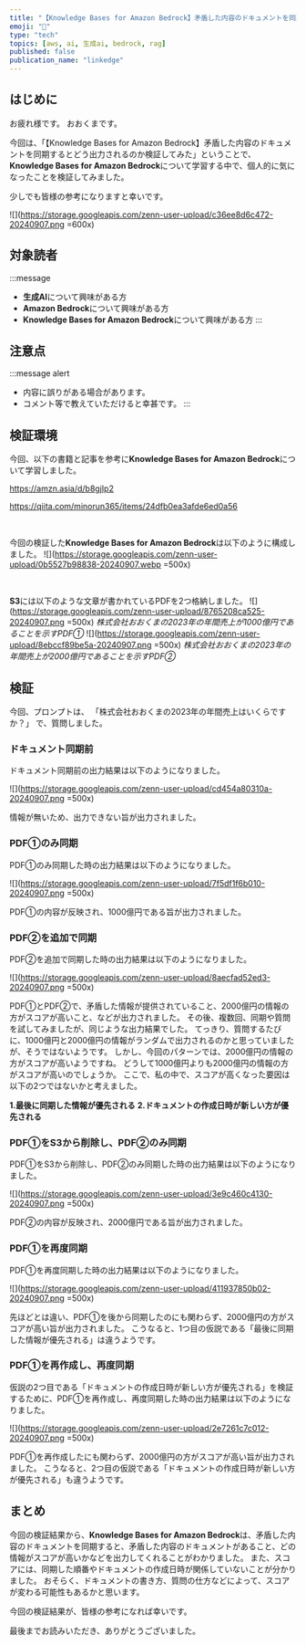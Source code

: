 ```yaml
---
title: "【Knowledge Bases for Amazon Bedrock】矛盾した内容のドキュメントを同期するとどう出力されるのか検証してみた"
emoji: "🧠"
type: "tech"
topics: [aws, ai, 生成ai, bedrock, rag]
published: false
publication_name: "linkedge"
---
```


## はじめに
お疲れ様です。
おおくまです。

今回は、「【Knowledge Bases for Amazon Bedrock】矛盾した内容のドキュメントを同期するとどう出力されるのか検証してみた」ということで、**Knowledge Bases for Amazon Bedrock**について学習する中で、個人的に気になったことを検証してみました。

少しでも皆様の参考になりますと幸いです。

![](https://storage.googleapis.com/zenn-user-upload/c36ee8d6c472-20240907.png =600x)

## 対象読者
:::message
- **生成AI**について興味がある方
- **Amazon Bedrock**について興味がある方
- **Knowledge Bases for Amazon Bedrock**について興味がある方
:::

## 注意点
:::message alert
- 内容に誤りがある場合があります。
- コメント等で教えていただけると幸甚です。
:::

## 検証環境
今回、以下の書籍と記事を参考に**Knowledge Bases for Amazon Bedrock**について学習しました。

https://amzn.asia/d/b8gjIp2

https://qiita.com/minorun365/items/24dfb0ea3afde6ed0a56

<br>

今回の検証した**Knowledge Bases for Amazon Bedrock**は以下のように構成しました。
![](https://storage.googleapis.com/zenn-user-upload/0b5527b98838-20240907.webp =500x)

<br>

**S3**には以下のような文章が書かれているPDFを2つ格納しました。
![](https://storage.googleapis.com/zenn-user-upload/8765208ca525-20240907.png =500x)
*株式会社おおくまの2023年の年間売上が1000億円であることを示すPDF①*
![](https://storage.googleapis.com/zenn-user-upload/8ebccf89be5a-20240907.png =500x)
*株式会社おおくまの2023年の年間売上が2000億円であることを示すPDF②*

## 検証

今回、プロンプトは、
「株式会社おおくまの2023年の年間売上はいくらですか？」
で、質問しました。

### ドキュメント同期前
ドキュメント同期前の出力結果は以下のようになりました。

![](https://storage.googleapis.com/zenn-user-upload/cd454a80310a-20240907.png =500x)

情報が無いため、出力できない旨が出力されました。

### PDF①のみ同期
PDF①のみ同期した時の出力結果は以下のようになりました。

![](https://storage.googleapis.com/zenn-user-upload/7f5df1f6b010-20240907.png =500x)

PDF①の内容が反映され、1000億円である旨が出力されました。

### PDF②を追加で同期
PDF②を追加で同期した時の出力結果は以下のようになりました。

![](https://storage.googleapis.com/zenn-user-upload/8aecfad52ed3-20240907.png =500x)

PDF①とPDF②で、矛盾した情報が提供されていること、2000億円の情報の方がスコアが高いこと、などが出力されました。
その後、複数回、同期や質問を試してみましたが、同じような出力結果でした。
てっきり、質問するたびに、1000億円と2000億円の情報がランダムで出力されるのかと思っていましたが、そうではないようです。
しかし、今回のパターンでは、2000億円の情報の方がスコアが高いようですね。
どうして1000億円よりも2000億円の情報の方がスコアが高いのでしょうか。
ここで、私の中で、スコアが高くなった要因は以下の2つではないかと考えました。

**1.最後に同期した情報が優先される**
**2.ドキュメントの作成日時が新しい方が優先される**

### PDF①をS3から削除し、PDF②のみ同期
PDF①をS3から削除し、PDF②のみ同期した時の出力結果は以下のようになりました。

![](https://storage.googleapis.com/zenn-user-upload/3e9c460c4130-20240907.png =500x)

PDF②の内容が反映され、2000億円である旨が出力されました。

### PDF①を再度同期
PDF①を再度同期した時の出力結果は以下のようになりました。

![](https://storage.googleapis.com/zenn-user-upload/411937850b02-20240907.png =500x)

先ほどとは違い、PDF①を後から同期したのにも関わらず、2000億円の方がスコアが高い旨が出力されました。
こうなると、1つ目の仮説である「最後に同期した情報が優先される」は違うようです。

### PDF①を再作成し、再度同期
仮説の2つ目である「ドキュメントの作成日時が新しい方が優先される」を検証するために、PDF①を再作成し、再度同期した時の出力結果は以下のようになりました。

![](https://storage.googleapis.com/zenn-user-upload/2e7261c7c012-20240907.png =500x)

PDF①を再作成したにも関わらず、2000億円の方がスコアが高い旨が出力されました。
こうなると、2つ目の仮説である「ドキュメントの作成日時が新しい方が優先される」も違うようです。

## まとめ
今回の検証結果から、**Knowledge Bases for Amazon Bedrock**は、矛盾した内容のドキュメントを同期すると、矛盾した内容のドキュメントがあること、どの情報がスコアが高いかなどを出力してくれることがわかりました。
また、スコアには、同期した順番やドキュメントの作成日時が関係していないことが分かりました。
おそらく、ドキュメントの書き方、質問の仕方などによって、スコアが変わる可能性もあるかと思います。

今回の検証結果が、皆様の参考になれば幸いです。

最後までお読みいただき、ありがとうございました。
